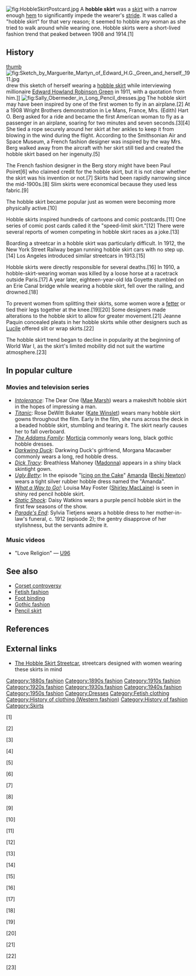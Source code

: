 ![](HobbleSkirtPostcard.jpg "fig:HobbleSkirtPostcard.jpg") A **hobble
skirt** was a [skirt](skirt "wikilink") with a narrow enough
[hem](hem "wikilink") to significantly impede the wearer's
[stride](Gait_(human) "wikilink"). It was called a "hobble skirt" for
that very reason; it seemed to hobble any woman as she tried to walk
around while wearing one. Hobble skirts were a short-lived fashion trend
that peaked between 1908 and 1914.[1]

## History

[thumb](image:HobbleSkirt.jpg "wikilink")
![](Sketch_by_Marguerite_Martyn_of_Edward_H.G._Green_and_herself,_1911.jpg "fig:Sketch_by_Marguerite_Martyn_of_Edward_H.G._Green_and_herself,_1911.jpg")
drew this sketch of herself wearing a [hobble
skirt](hobble_skirt "wikilink") while interviewing millionaire [Edward
Howland Robinson Green](Edward_Howland_Robinson_Green "wikilink") in
1911, with a quotation from him.\]\]
![](Sally_Obermeder_in_Long_Pencil_dresses.jpg "fig:Sally_Obermeder_in_Long_Pencil_dresses.jpg")
The hobble skirt may have been inspired by one of the first women to fly
in an airplane.[2] At a 1908 Wright Brothers demonstration in Le Mans,
France, Mrs. (Edith) Hart O. Berg asked for a ride and became the first
American woman to fly as a passenger in an airplane, soaring for two
minutes and seven seconds.[3][4] She tied a rope securely around her
skirt at her ankles to keep it from blowing in the wind during the
flight. According to the Smithsonian Air and Space Museum, a French
fashion designer was inspired by the way Mrs. Berg walked away from the
aircraft with her skirt still tied and created the hobble skirt based on
her ingenuity.[5]

The French fashion designer in the Berg story might have been Paul
Poiret[6] who claimed credit for the hobble skirt, but it is not clear
whether the skirt was his invention or not.[7] Skirts had been rapidly
narrowing since the mid-1900s.[8] Slim skirts were economical because
they used less fabric.[9]

The hobble skirt became popular just as women were becoming more
physically active.[10]

Hobble skirts inspired hundreds of cartoons and comic postcards.[11] One
series of comic post cards called it the "speed-limit skirt."[12] There
were several reports of women competing in hobble skirt races as a
joke.[13]

Boarding a streetcar in a hobble skirt was particularly difficult. In
1912, the New York Street Railway began running hobble skirt cars with
no step up.[14] Los Angeles introduced similar streetcars in 1913.[15]

Hobble skirts were directly responsible for several deaths.[16] In 1910,
a hobble-skirt-wearing woman was killed by a loose horse at a racetrack
outside Paris.[17] A year later, eighteen-year-old Ida Goyette stumbled
on an Erie Canal bridge while wearing a hobble skirt, fell over the
railing, and drowned.[18]

To prevent women from splitting their skirts, some women wore a
[fetter](fetter "wikilink") or tied their legs together at the
knee.[19][20] Some designers made alterations to the hobble skirt to
allow for greater movement.[21] Jeanne Paquin concealed pleats in her
hobble skirts while other designers such as
[Lucile](Lucy,_Lady_Duff-Gordon "wikilink") offered slit or wrap
skirts.[22]

The hobble skirt trend began to decline in popularity at the beginning
of World War I, as the skirt's limited mobility did not suit the wartime
atmosphere.[23]

## In popular culture

### Movies and television series

-   *[Intolerance](Intolerance_(film) "wikilink")*: The Dear One ([Mae
    Marsh](Mae_Marsh "wikilink")) wears a makeshift hobble skirt in the
    hopes of impressing a man.
-   *[Titanic](Titanic_(1997_film) "wikilink")*: Rose DeWitt Bukater
    ([Kate Winslet](Kate_Winslet "wikilink")) wears many hobble skirt
    gowns throughout the film. Early in the film, she runs across the
    deck in a beaded hobble skirt, stumbling and tearing it. The skirt
    nearly causes her to fall overboard.
-   *[The Addams Family](The_Addams_Family "wikilink")*:
    [Morticia](Morticia_Addams "wikilink") commonly wears long, black
    gothic hobble dresses.
-   *[Darkwing Duck](Darkwing_Duck "wikilink")*: Darkwing Duck's
    girlfriend, Morgana Macawber commonly wears a long, red hobble
    dress.
-   *[Dick Tracy](Dick_Tracy_(1990_film) "wikilink")*: Breathless
    Mahoney ([Madonna](Madonna_(entertainer) "wikilink")) appears in a
    shiny black skintight gown.
-   *[Ugly Betty](Ugly_Betty "wikilink")*: In the episode "[Icing on the
    Cake](Icing_on_the_Cake "wikilink")"
    [Amanda](Amanda_Tanen "wikilink") ([Becki
    Newton](Becki_Newton "wikilink")) wears a tight silver rubber hobble
    dress named the "Amanda".
-   *[What a Way to Go!](What_a_Way_to_Go! "wikilink")*: Louisa May
    Foster ([Shirley MacLaine](Shirley_MacLaine "wikilink")) is seen in
    shiny red pencil hobble skirt.
-   *[Static Shock](Static_Shock "wikilink")*: Daisy Watkins wears a
    purple pencil hobble skirt in the first few seasons of the show.
-   *[Parade's End](Parade's_End_(TV_series) "wikilink")*: Sylvia
    Tietjens wears a hobble dress to her mother-in-law's funeral, c.
    1912 (episode 2); the gentry disapprove of her stylishness, but the
    servants admire it.

### Music videos

-   "Love Religion" — [U96](U96 "wikilink")

## See also

-   [Corset controversy](Corset_controversy "wikilink")
-   [Fetish fashion](Fetish_fashion "wikilink")
-   [Foot binding](Foot_binding "wikilink")
-   [Gothic fashion](Gothic_fashion "wikilink")
-   [Pencil skirt](Pencil_skirt "wikilink")

## References

<references />

## External links

-   [The Hobble Skirt
    Streetcar](http://www.tramwayinfo.com/trampostcards/Postc119.htm),
    streetcars designed with women wearing these skirts in mind

[Category:1880s fashion](Category:1880s_fashion "wikilink")
[Category:1890s fashion](Category:1890s_fashion "wikilink")
[Category:1910s fashion](Category:1910s_fashion "wikilink")
[Category:1920s fashion](Category:1920s_fashion "wikilink")
[Category:1930s fashion](Category:1930s_fashion "wikilink")
[Category:1940s fashion](Category:1940s_fashion "wikilink")
[Category:1950s fashion](Category:1950s_fashion "wikilink")
[Category:Dresses](Category:Dresses "wikilink") [Category:Fetish
clothing](Category:Fetish_clothing "wikilink") [Category:History of
clothing (Western
fashion)](Category:History_of_clothing_(Western_fashion) "wikilink")
[Category:History of fashion](Category:History_of_fashion "wikilink")
[Category:Skirts](Category:Skirts "wikilink")

[1]

[2]

[3]

[4]

[5]

[6]

[7]

[8]

[9]

[10]

[11]

[12]

[13]

[14]

[15]

[16]

[17]

[18]

[19]

[20]

[21]

[22]

[23]